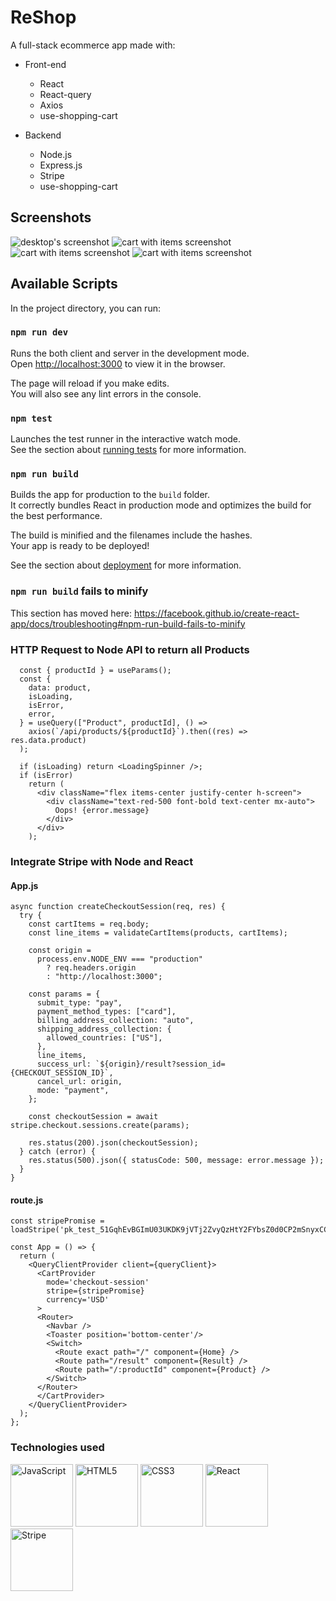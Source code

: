 # ReShop

A full-stack ecommerce app made with:

* Front-end
  * React
  * React-query
  * Axios
  * use-shopping-cart

* Backend
  * Node.js
  * Express.js
  * Stripe
  * use-shopping-cart

## Screenshots

 <img src="screenshots/desktop.png" title="Desktop Screen" alt="desktop's screenshot">

 <img src="screenshots/cart-summary.png"   title="Cart Screen" alt='cart with items screenshot'>

 <img src="screenshots/mobile.png"   title="Cart Screen" alt='cart with items screenshot'>

 <img src="screenshots/stripe-checkout.png"   title="Cart Screen" alt='cart with items screenshot'>


## Available Scripts

In the project directory, you can run:

### `npm run dev`

Runs the both client and server in the development mode.<br />
Open [http://localhost:3000](http://localhost:3000) to view it in the browser.

The page will reload if you make edits.<br />
You will also see any lint errors in the console.

### `npm test`

Launches the test runner in the interactive watch mode.<br />
See the section about [running tests](https://facebook.github.io/create-react-app/docs/running-tests) for more information.

### `npm run build`

Builds the app for production to the `build` folder.<br />
It correctly bundles React in production mode and optimizes the build for the best performance.

The build is minified and the filenames include the hashes.<br />
Your app is ready to be deployed!

See the section about [deployment](https://facebook.github.io/create-react-app/docs/deployment) for more information.

### `npm run build` fails to minify

This section has moved here: https://facebook.github.io/create-react-app/docs/troubleshooting#npm-run-build-fails-to-minify

### HTTP Request to Node API to return all Products

```const Product = () => {
  const { productId } = useParams();
  const {
    data: product,
    isLoading,
    isError,
    error,
  } = useQuery(["Product", productId], () =>
    axios(`/api/products/${productId}`).then((res) => res.data.product)
  );

  if (isLoading) return <LoadingSpinner />;
  if (isError)
    return (
      <div className="flex items-center justify-center h-screen">
        <div className="text-red-500 font-bold text-center mx-auto">
          Oops! {error.message}
        </div>
      </div>
    );
```
### Integrate Stripe with Node and React

#### App.js
```
async function createCheckoutSession(req, res) {
  try {
    const cartItems = req.body;
    const line_items = validateCartItems(products, cartItems);

    const origin =
      process.env.NODE_ENV === "production"
        ? req.headers.origin
        : "http://localhost:3000";

    const params = {
      submit_type: "pay",
      payment_method_types: ["card"],
      billing_address_collection: "auto",
      shipping_address_collection: {
        allowed_countries: ["US"],
      },
      line_items,
      success_url: `${origin}/result?session_id={CHECKOUT_SESSION_ID}`,
      cancel_url: origin,
      mode: "payment",
    };

    const checkoutSession = await stripe.checkout.sessions.create(params);

    res.status(200).json(checkoutSession);
  } catch (error) {
    res.status(500).json({ statusCode: 500, message: error.message });
  }
}
```
#### route.js

```
const stripePromise = loadStripe('pk_test_51GqhEvBGImU03UKDK9jVTj2ZvyQzHtY2FYbsZ0d0CP2mSnyxCCjDn3uhW0uGSwf8YE7OTnTCdc3ZPChOsnbSYHjs00pphQWve8')

const App = () => {
  return (
    <QueryClientProvider client={queryClient}>
      <CartProvider
        mode='checkout-session'
        stripe={stripePromise}
        currency='USD'
      >
      <Router>
        <Navbar />
        <Toaster position='bottom-center'/>
        <Switch>
          <Route exact path="/" component={Home} />
          <Route path="/result" component={Result} />
          <Route path="/:productId" component={Product} />
        </Switch>
      </Router>
      </CartProvider>
    </QueryClientProvider>
  );
};
```
### Technologies used

<a href="https://developer.mozilla.org/en-US/docs/Web/JavaScript"><img alt="JavaScript" src="https://seeklogo.net/wp-content/uploads/2015/07/javascript-logo-vector-download.jpg" width=100></a>  <a href="https://developer.mozilla.org/en-US/docs/Web/Guide/HTML/HTML5"><img alt="HTML5" src="https://cdn4.iconfinder.com/data/icons/flat-brand-logo-2/512/html5-512.png" width=100></a> <a href="https://www.postgresql.org/download/"><img alt="CSS3" src="https://www.iconninja.com/files/752/618/436/css-internet-technology-website-web-style-css3-icon.svg" width=100></a> <a href="https://reactjs.org/"><img alt="React" src="https://seeklogo.com/images/R/react-logo-7B3CE81517-seeklogo.com.png" width=100></a> <a href="https://stripe.com/"><img alt="Stripe" src="https://seeklogo.com/images/S/stripe-logo-C409DC9652-seeklogo.com.png" width=100></a>

